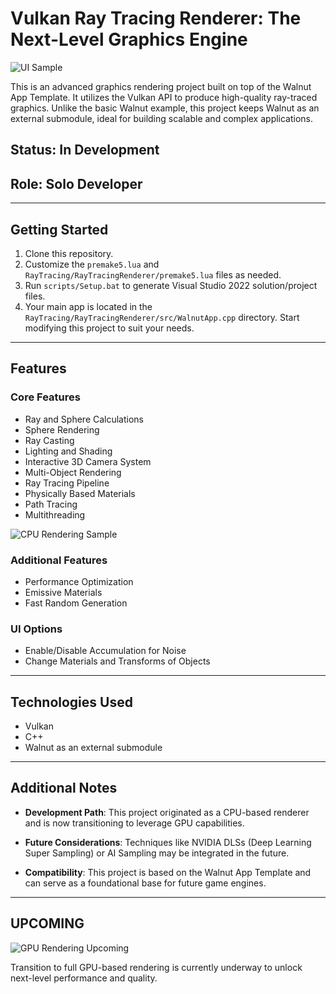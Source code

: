 # Vulkan Ray Tracing Renderer: The Next-Level Graphics Engine

![UI Sample](images/UI_sample.png)

This is an advanced graphics rendering project built on top of the Walnut App Template. It utilizes the Vulkan API to produce high-quality ray-traced graphics. Unlike the basic Walnut example, this project keeps Walnut as an external submodule, ideal for building scalable and complex applications.

## Status: In Development

## Role: Solo Developer

---

## Getting Started

1. Clone this repository.
2. Customize the `premake5.lua` and `RayTracing/RayTracingRenderer/premake5.lua` files as needed.
3. Run `scripts/Setup.bat` to generate Visual Studio 2022 solution/project files.
4. Your main app is located in the `RayTracing/RayTracingRenderer/src/WalnutApp.cpp` directory. Start modifying this project to suit your needs.

---

## Features

### Core Features

- Ray and Sphere Calculations
- Sphere Rendering
- Ray Casting
- Lighting and Shading
- Interactive 3D Camera System
- Multi-Object Rendering
- Ray Tracing Pipeline
- Physically Based Materials
- Path Tracing
- Multithreading

![CPU Rendering Sample](images/CPU_Rendering_Sample.png)

### Additional Features

- Performance Optimization
- Emissive Materials
- Fast Random Generation

### UI Options

- Enable/Disable Accumulation for Noise
- Change Materials and Transforms of Objects

---

## Technologies Used

- Vulkan
- C++
- Walnut as an external submodule

---

## Additional Notes

- **Development Path**: This project originated as a CPU-based renderer and is now transitioning to leverage GPU capabilities.
  
- **Future Considerations**: Techniques like NVIDIA DLSs (Deep Learning Super Sampling) or AI Sampling may be integrated in the future.

- **Compatibility**: This project is based on the Walnut App Template and can serve as a foundational base for future game engines.

---

## UPCOMING

![GPU Rendering Upcoming](images/GPU_Rendering_Upcoming.png)

Transition to full GPU-based rendering is currently underway to unlock next-level performance and quality.
